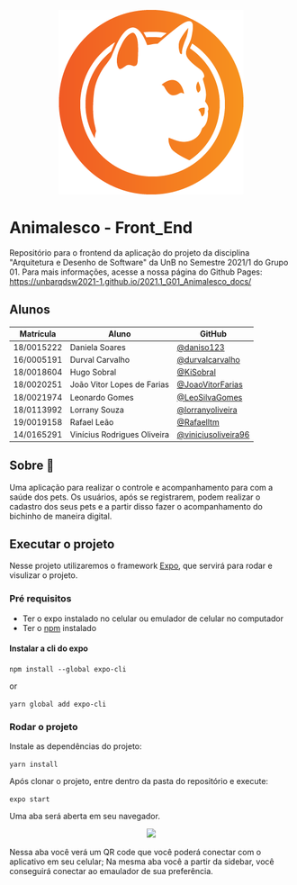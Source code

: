 <p align='center'>
    <img src='https://raw.githubusercontent.com/UnBArqDsw2021-1/2021.1_G01_Animalesco_FrontEnd/main/assets/logo.png'>
</p>

# Animalesco - Front_End

Repositório para o frontend da aplicação do projeto da disciplina "Arquitetura e Desenho de Software" da UnB no Semestre 2021/1 do Grupo 01.
Para mais informações, acesse a nossa página do Github Pages: https://unbarqdsw2021-1.github.io/2021.1_G01_Animalesco_docs/

## Alunos
|Matrícula | Aluno | GitHub |
| -- | -- | -- |
| 18/0015222 | Daniela Soares | [@daniso123](https://github.com/daniso123) | 
| 16/0005191 | Durval Carvalho | [@durvalcarvalho](https://github.com/durvalcarvalho) |
| 18/0018604 | Hugo Sobral | [@KiSobral](https://github.com/KiSobral) |
| 18/0020251 | João Vitor Lopes de Farias | [@JoaoVitorFarias](https://github.com/JoaoVitorFarias) |
| 18/0021974 | Leonardo Gomes | [@LeoSilvaGomes](https://github.com/LeoSilvaGomes) |
| 18/0113992 | Lorrany Souza | [@lorranyoliveira](https://github.com/lorranyoliveira) |
| 19/0019158 | Rafael Leão | [@Rafaelltm](https://github.com/Rafaelltm) |
| 14/0165291 | Vinícius Rodrigues Oliveira | [@viniciusoliveira96](https://github.com/viniciusoliveira96) |

## Sobre :dog:
Uma aplicação para realizar o controle e acompanhamento para com a saúde dos pets. Os usuários, após se registrarem, podem realizar o cadastro dos seus pets e a partir disso fazer o acompanhamento do bichinho de maneira digital.

## Executar o projeto

Nesse projeto utilizaremos o framework [Expo](https://expo.dev/), que servirá para rodar e visulizar o projeto.
### Pré requisitos

- Ter o expo instalado no celular ou emulador de celular no computador
- Ter o [npm](https://docs.npmjs.com/) instalado
#### Instalar a cli do expo

```npm install --global expo-cli```

or

```yarn global add expo-cli```

### Rodar o projeto

Instale as dependências do projeto:

```yarn install```


Após clonar o projeto, entre dentro da pasta do repositório e execute:

```expo start```

Uma aba será aberta em seu navegador.

<p align='center'>
    <img src='https://raw.githubusercontent.com/UnBArqDsw2021-1/2021.1_G01_Animalesco_FrontEnd/main/assets/expo_example.png'>
</p>

Nessa aba você verá um QR code que você poderá conectar com o aplicativo em seu celular;
Na mesma aba você a partir da sidebar, você conseguirá conectar ao emaulador de sua preferência. 